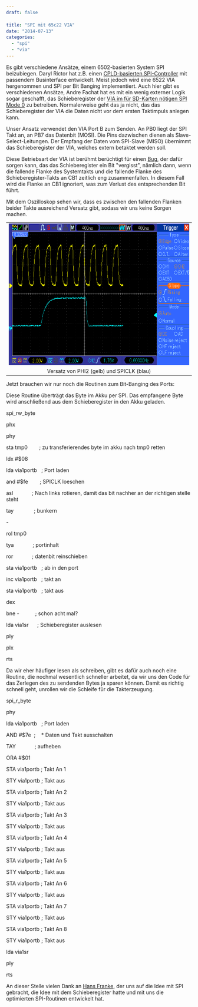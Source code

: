 ```yaml
---
draft: false

title: "SPI mit 65c22 VIA"
date: "2014-07-13"
categories: 
  - "spi"
  - "via"
---
```


Es gibt verschiedene Ansätze, einem 6502-basierten System SPI beizubiegen. Daryl Rictor hat z.B. einen [CPLD-basierten SPI-Controller](http://sbc.rictor.org/65spi.html) mit passendem Businterface entwickelt. Meist jedoch wird eine 6522 VIA hergenommen und SPI per Bit Banging implementiert. Auch hier gibt es verschiedenen Ansätze, Andre Fachat hat es mit ein wenig externer Logik sogar geschafft, das Schieberegister der [VIA im für SD-Karten nötigen SPI Mode 0](http://www.6502.org/users/andre/csa/spi/index.html) zu betreiben. Normalerweise geht das ja nicht, das das Schieberegister der VIA die Daten nicht vor dem ersten Taktimpuls anlegen kann.

Unser Ansatz verwendet den VIA Port B zum Senden. An PB0 liegt der SPI Takt an, an PB7 das Datenbit (MOSI). Die Pins dazwischen dienen als Slave-Select-Leitungen. Der Empfang der Daten vom SPI-Slave (MISO) übernimmt das Schieberegister der VIA, welches extern betaktet werden soll.

Diese Betriebsart der VIA ist berühmt berüchtigt für einen [Bug](http://en.wikipedia.org/wiki/MOS_Technology_6522#Shift_register), der dafür sorgen kann, das das Schieberegister ein Bit "vergisst", nämlich dann, wenn die fallende Flanke des Systemtakts und die fallende Flanke des Schieberegister-Takts an CB1 zeitlich eng zusammenfallen. In diesem Fall wird die Flanke an CB1 ignoriert, was zum Verlust des entsprechenden Bit führt.

Mit dem Oszilloskop sehen wir, dass es zwischen den fallenden Flanken beider Takte ausreichend Versatz gibt, sodass wir uns keine Sorgen machen.

<table style="margin-left:auto;margin-right:auto;text-align:center;" cellspacing="0" cellpadding="0" align="center"><tbody><tr><td style="text-align:center;"><a style="margin-left:auto;margin-right:auto;" href="https://steckschwein.files.wordpress.com/2014/07/83d46-tekway128_2.gif"><img src="images/83d46-tekway128_2.gif" width="640" height="384" border="0"></a></td></tr><tr><td style="text-align:center;">Versatz von PHI2 (gelb) und SPICLK (blau)</td></tr></tbody></table>

Jetzt brauchen wir nur noch die Routinen zum Bit-Banging des Ports:

Diese Routine überträgt das Byte im Akku per SPI. Das empfangene Byte wird anschließend aus dem Schieberegister in den Akku geladen.

spi\_rw\_byte

 phx

 phy

 sta tmp0        ; zu transferierendes byte im akku nach tmp0 retten

 ldx #$08

 lda via1portb   ; Port laden

 and #$fe        ; SPICLK loeschen

 asl             ; Nach links rotieren, damit das bit nachher an der richtigen stelle steht

 tay              ; bunkern

\-

 rol tmp0

 tya             ; portinhalt

 ror             ; datenbit reinschieben

 sta via1portb   ; ab in den port

 inc via1portb   ; takt an

 sta via1portb   ; takt aus

 dex

 bne -           ; schon acht mal?

 lda via1sr      ; Schieberegister auslesen

 ply

 plx

 rts

Da wir eher häufiger lesen als schreiben, gibt es dafür auch noch eine Routine, die nochmal wesentlich schneller arbeitet, da wir uns den Code für das Zerlegen des zu sendenden Bytes ja sparen können. Damit es richtig schnell geht, unrollen wir die Schleife für die Takterzeugung.

spi\_r\_byte

 phy

 lda via1portb   ; Port laden

 AND #$7e  ;    \* Daten und Takt ausschalten

 TAY             ; aufheben

 ORA #$01

 STA via1portb ; Takt An 1

 STY via1portb ; Takt aus

 STA via1portb ; Takt An 2

 STY via1portb ; Takt aus

 STA via1portb ; Takt An 3

 STY via1portb ; Takt aus

 STA via1portb ; Takt An 4

 STY via1portb ; Takt aus

 STA via1portb ; Takt An 5

 STY via1portb ; Takt aus

 STA via1portb ; Takt An 6

 STY via1portb ; Takt aus

 STA via1portb ; Takt An 7

 STY via1portb ; Takt aus

 STA via1portb ; Takt An 8

 STY via1portb ; Takt aus

 lda via1sr

 ply

 rts

An dieser Stelle vielen Dank an [Hans Franke](http://www.vcfe.org/), der uns auf die Idee mit SPI gebracht, die Idee mit dem Schieberegister hatte und mit uns die optimierten SPI-Routinen entwickelt hat.
